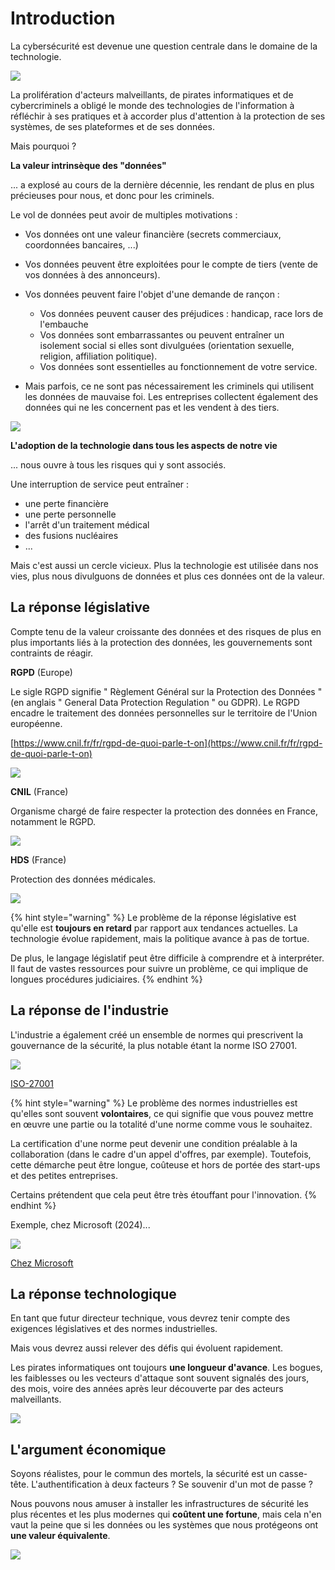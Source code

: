 # Introduction

La cybersécurité est devenue une question centrale dans le domaine de la technologie.

![](./img/trends.png)


La prolifération d'acteurs malveillants, de pirates informatiques et de cybercriminels a obligé le monde des technologies de l'information à réfléchir à ses pratiques et à accorder plus d'attention à la protection de ses systèmes, de ses plateformes et de ses données.

Mais pourquoi ?

**La valeur intrinsèque des "données"**

... a explosé au cours de la dernière décennie, les rendant de plus en plus précieuses pour nous, et donc pour les criminels.

Le vol de données peut avoir de multiples motivations :

- Vos données ont une valeur financière (secrets commerciaux, coordonnées bancaires, ...)
- Vos données peuvent être exploitées pour le compte de tiers (vente de vos données à des annonceurs).

- Vos données peuvent faire l'objet d'une demande de rançon :
  - Vos données peuvent causer des préjudices : handicap, race lors de l'embauche
  - Vos données sont embarrassantes ou peuvent entraîner un isolement social si elles sont divulguées (orientation sexuelle, religion, affiliation politique).
  - Vos données sont essentielles au fonctionnement de votre service.

- Mais parfois, ce ne sont pas nécessairement les criminels qui utilisent les données de mauvaise foi. Les entreprises collectent également des données qui ne les concernent pas et les vendent à des tiers.

![](./img/cambridge_analytica.png)

**L'adoption de la technologie dans tous les aspects de notre vie**

... nous ouvre à tous les risques qui y sont associés.

Une interruption de service peut entraîner :

- une perte financière
- une perte personnelle
- l'arrêt d'un traitement médical
- des fusions nucléaires
- ...

Mais c'est aussi un cercle vicieux. Plus la technologie est utilisée dans nos vies, plus nous divulguons de données et plus ces données ont de la valeur.

## La réponse législative

Compte tenu de la valeur croissante des données et des risques de plus en plus importants liés à la protection des données, les gouvernements sont contraints de réagir.

**RGPD** (Europe)

Le sigle RGPD signifie " Règlement Général sur la Protection des Données " (en anglais " General Data Protection Regulation " ou GDPR). Le RGPD encadre le traitement des données personnelles sur le territoire de l'Union européenne.

[https://www.cnil.fr/fr/rgpd-de-quoi-parle-t-on](https://www.cnil.fr/fr/rgpd-de-quoi-parle-t-on)

![](./img/rgpd_notion_cles_0.jpg)

**CNIL** (France)

Organisme chargé de faire respecter la protection des données en France, notamment le RGPD.

![](./img/cnil.png)

**HDS** (France)

Protection des données médicales.

![](./img/hds.png)

{% hint style="warning" %}
Le problème de la réponse législative est qu'elle est **toujours en retard** par rapport aux tendances actuelles. La technologie évolue rapidement, mais la politique avance à pas de tortue. 

De plus, le langage législatif peut être difficile à comprendre et à interpréter. Il faut de vastes ressources pour suivre un problème, ce qui implique de longues procédures judiciaires.
{% endhint %}


## La réponse de l'industrie

L'industrie a également créé un ensemble de normes qui prescrivent la gouvernance de la sécurité, la plus notable étant la norme ISO 27001.

![](./img/iso27001.png)

[ISO-27001](https://www.france-certification.com/securite-de-linformation-donnees/iso-27001/?gad_source=1&gclid=Cj0KCQjwxeyxBhC7ARIsAC7dS39n4XO4SOSiEzBOGw5CYjaR5MaX5BTd5_7PhCrA2Mc5DeNfQp6P2DgaAlG7EALw_wcB)

{% hint style="warning" %}
Le problème des normes industrielles est qu'elles sont souvent **volontaires**, ce qui signifie que vous pouvez mettre en œuvre une partie ou la totalité d'une norme comme vous le souhaitez.

La certification d'une norme peut devenir une condition préalable à la collaboration (dans le cadre d'un appel d'offres, par exemple). Toutefois, cette démarche peut être longue, coûteuse et hors de portée des start-ups et des petites entreprises.

Certains prétendent que cela peut être très étouffant pour l'innovation.
{% endhint %}

Exemple, chez Microsoft (2024)...

![](./img/microsoft.png)

[Chez Microsoft](https://microsoft.developpez.com/actu/357361/Microsoft-annonce-que-la-securite-informatique-devient-un-critere-de-remuneration-de-ses-cadres-suite-a-des-failles-de-securite-jugees-evitables-et-une-communication-estimee-insuffisante/)


## La réponse technologique

En tant que futur directeur technique, vous devrez tenir compte des exigences législatives et des normes industrielles.

Mais vous devrez aussi relever des défis qui évoluent rapidement. 

Les pirates informatiques ont toujours **une longueur d'avance**. Les bogues, les faiblesses ou les vecteurs d'attaque sont souvent signalés des jours, des mois, voire des années après leur découverte par des acteurs malveillants.

![](./img/horse.png)

## L'argument économique

Soyons réalistes, pour le commun des mortels, la sécurité est un casse-tête. L'authentification à deux facteurs ? Se souvenir d'un mot de passe ? 

Nous pouvons nous amuser à installer les infrastructures de sécurité les plus récentes et les plus modernes qui **coûtent une fortune**, mais cela n'en vaut la peine que si les données ou les systèmes que nous protégeons ont **une valeur équivalente**.

![](./img/balance.png)

